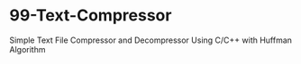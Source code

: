 # 99-Text-Compressor
Simple Text File Compressor and Decompressor Using C/C++ with Huffman Algorithm
